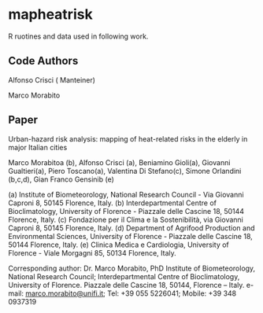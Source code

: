 mapheatrisk
===========

R ruotines and data used in following  work.


## Code Authors

Alfonso Crisci ( Manteiner)

Marco Morabito


## Paper

Urban-hazard risk analysis: mapping of heat-related risks in the elderly in major Italian cities

Marco Morabitoa (b), Alfonso Crisci (a), Beniamino Gioli(a), Giovanni Gualtieri(a), Piero Toscano(a), Valentina Di Stefano(c),
Simone Orlandini (b,c,d), Gian Franco Gensinib (e)

(a) Institute of Biometeorology, National Research Council - Via Giovanni Caproni 8, 50145 Florence, Italy.
(b) Interdepartmental Centre of Bioclimatology, University of Florence - Piazzale delle Cascine 18, 50144 Florence, Italy.
(c) Fondazione per il Clima e la Sostenibilità, via Giovanni Caproni  8, 50145 Florence,  Italy.
(d) Department of Agrifood Production and Environmental Sciences, University of Florence - Piazzale delle Cascine 18, 50144 Florence, Italy.
(e) Clinica Medica e Cardiologia, University of Florence - Viale Morgagni 85, 50134 Florence, Italy.


Corresponding author: 
Dr. Marco Morabito, PhD
Institute of Biometeorology, National Research Council; Interdepartmental Centre of Bioclimatology, University of Florence.
Piazzale delle Cascine 18, 50144, Florence – Italy.
e-mail: marco.morabito@unifi.it; Tel: +39 055 5226041; Mobile: +39 348 0937319 





